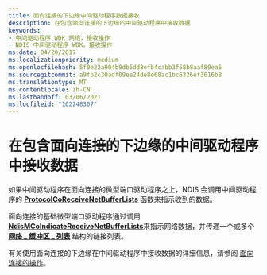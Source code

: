 ```yaml
---
title: 面向连接的下边缘中间驱动程序数据接收
description: 在包含面向连接的下边缘的中间驱动程序中接收数据
keywords:
- 中间驱动程序 WDK 网络，接收操作
- NDIS 中间驱动程序 WDK，接收操作
ms.date: 04/20/2017
ms.localizationpriority: medium
ms.openlocfilehash: 5f0e22a904b9db5dd8efb4cabb3f58b8aaf89ea6
ms.sourcegitcommit: a9fb2c30adf09ee24de8e68ac1bc6326ef3616b8
ms.translationtype: MT
ms.contentlocale: zh-CN
ms.lasthandoff: 03/06/2021
ms.locfileid: "102248307"
---
```

# <a name="receiving-data-in-an-intermediate-driver-with-a-connection-oriented-lower-edge"></a>在包含面向连接的下边缘的中间驱动程序中接收数据





如果中间驱动程序在面向连接的微型端口驱动程序之上，NDIS 会调用中间驱动程序的 [**ProtocolCoReceiveNetBufferLists**](/windows-hardware/drivers/ddi/ndis/nc-ndis-protocol_co_receive_net_buffer_lists) 函数来指示收到的数据。

面向连接的基础微型端口驱动程序通过调用 [**NdisMCoIndicateReceiveNetBufferLists**](/windows-hardware/drivers/ddi/ndis/nf-ndis-ndismcoindicatereceivenetbufferlists)来指示网络数据，并传递一个或多个 [**网络 \_ 缓冲区 \_ 列表**](/windows-hardware/drivers/ddi/nbl/ns-nbl-net_buffer_list) 结构的链接列表。

有关使用面向连接的下边缘在中间驱动程序中接收数据的详细信息，请参阅 [面向连接的操作](connection-oriented-operations-performed-by-clients.md)。

 

